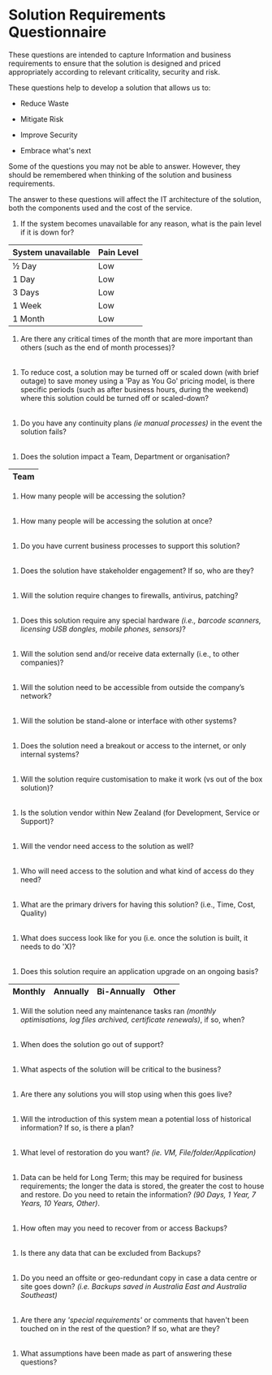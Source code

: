 # Solution Requirements Questionnaire

These questions are intended to capture Information and business requirements to
ensure that the solution is designed and priced appropriately according to
relevant criticality, security and risk.

These questions help to develop a solution that allows us to:

-   Reduce Waste

-   Mitigate Risk

-   Improve Security

-   Embrace what's next

Some of the questions you may not be able to answer. However, they should be
remembered when thinking of the solution and business requirements.

The answer to these questions will affect the IT architecture of the solution,
both the components used and the cost of the service.

1.  If the system becomes unavailable for any reason, what is the pain level if
    it is down for?

| **System unavailable** | **Pain Level** |
|------------------------|----------------|
| ½ Day                  | Low            |
| 1 Day                  | Low            |
| 3 Days                 | Low            |
| 1 Week                 | Low            |
| 1 Month                | Low            |

1.  Are there any critical times of the month that are more important than
    others (such as the end of month processes)?

|   |
|---|

1.  To reduce cost, a solution may be turned off or scaled down (with brief
    outage) to save money using a 'Pay as You Go' pricing model, is there
    specific periods (such as after business hours, during the weekend) where
    this solution could be turned off or scaled-down?

|   |
|---|

1.  Do you have any continuity plans *(ie manual processes)* in the event the
    solution fails?

|   |
|---|

1.  Does the solution impact a Team, Department or organisation?

| Team |
|------|

1.  How many people will be accessing the solution?

|   |
|---|

1.  How many people will be accessing the solution at once?

|   |
|---|

1.  Do you have current business processes to support this solution?

|   |
|---|

1.  Does the solution have stakeholder engagement? If so, who are they?

|   |
|---|

1.  Will the solution require changes to firewalls, antivirus, patching?

|   |
|---|

1.  Does this solution require any special hardware *(i.e., barcode scanners,
    licensing USB dongles, mobile phones, sensors)*?

|   |
|---|

1.  Will the solution send and/or receive data externally (i.e., to other
    companies)?

|   |
|---|

1.  Will the solution need to be accessible from outside the company’s network?

|   |
|---|

1.  Will the solution be stand-alone or interface with other systems?

|   |
|---|

1.  Does the solution need a breakout or access to the internet, or only
    internal systems?

|   |
|---|

1.  Will the solution require customisation to make it work (vs out of the box
    solution)?

|   |
|---|

1.  Is the solution vendor within New Zealand (for Development, Service or
    Support)?

|   |
|---|

1.  Will the vendor need access to the solution as well?

|   |
|---|

1.  Who will need access to the solution and what kind of access do they need?

|   |
|---|

1.  What are the primary drivers for having this solution? (i.e., Time, Cost,
    Quality)

|   |
|---|

1.  What does success look like for you (i.e. once the solution is built, it
    needs to do 'X)?

|   |
|---|

1.  Does this solution require an application upgrade on an ongoing basis?

| Monthly | Annually | Bi-Annually | Other |
|---------|----------|-------------|-------|

1.  Will the solution need any maintenance tasks ran *(monthly optimisations,
    log files archived, certificate renewals)*, if so, when?

|   |
|---|

1.  When does the solution go out of support?

|   |
|---|

1.  What aspects of the solution will be critical to the business?

|   |
|---|

1.  Are there any solutions you will stop using when this goes live?

|   |
|---|

1.  Will the introduction of this system mean a potential loss of historical
    information? If so, is there a plan?

|   |
|---|

1.  What level of restoration do you want? *(ie. VM, File/folder/Application)*

|   |
|---|

1.  Data can be held for Long Term; this may be required for business
    requirements; the longer the data is stored, the greater the cost to house
    and restore. Do you need to retain the information? *(90 Days, 1 Year, 7
    Years, 10 Years, Other)*.

|   |
|---|

1.  How often may you need to recover from or access Backups?

|   |
|---|

1.  Is there any data that can be excluded from Backups?

|   |
|---|

1.  Do you need an offsite or geo-redundant copy in case a data centre or site
    goes down? *(i.e. Backups saved in Australia East and Australia Southeast)*

|   |
|---|

1.  Are there any *'special requirements'* or comments that haven't been touched
    on in the rest of the question? If so, what are they?

|   |
|---|

1.  What assumptions have been made as part of answering these questions?

|   |
|---|
